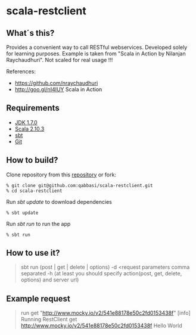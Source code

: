 scala-restclient
====================

What´s this?
-----------
Provides a convenient way to call RESTful webservices. Developed solely for learning purposes. Example is taken from "Scala in Action by Nilanjan Raychaudhuri". Not scaled for real usage !!!

References:

* https://github.com/nraychaudhuri
* http://goo.gl/nI4IUY Scala in Action

Requirements
------------
* [JDK 1.7.0](http://www.oracle.com/technetwork/java/javase/downloads/index.html)
* [Scala 2.10.3](http://www.scala-lang.org/downloads)
* [sbt](http://code.google.com/p/simple-build-tool/) 
* [Git](http://git-scm.com/)

How to build?
-------------
Clone repository from this [repository](https://github.com/qabbasi/scala-restclient) or fork:

    % git clone git@github.com:qabbasi/scala-restclient.git
    % cd scala-restclient

Run *sbt update* to download dependencies

    % sbt update

Run *sbt run* to run the app

    % sbt run
    
How to use it?
--------------
> sbt run (post | get | delete | options) -d <request parameters comma separated -h <headers comma separated> <url>
(at least you should specify action(post, get, delete, options) and server url)

Example request
---------------
> run get "http://www.mocky.io/v2/541e88178e50c2fd0153438f"
[info] Running RestClient get http://www.mocky.io/v2/541e88178e50c2fd0153438f
Hello World